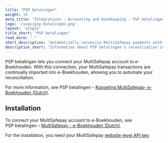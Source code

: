 ```yaml
---
title: "PSP betalingen"
weight: 10
meta_title: "Integrations - Accounting and bookkeeping - PSP betalingen - MultiSafepay Docs"
logo: '/svgs/psp-betalingen.png'
layout: 'single'
title_short: "PSP betalingen"
read_more: "."
short_description: "Automatically reconcile MultiSafepay payments with sales in e-Boekhouden"
description_short: "Information about PSP betalingen's reconiliation integration for e-Boekhouden"
---
```


PSP betalingen lets you connect your MultiSafepay account to e-Boekhouden. With this connection, your MultiSafepay transactions are continually imported into e-Boekhouden, allowing you to automate your reconciliation.

For more information, see PSP&nbsp;betalingen&nbsp;–&nbsp;[Koppeling MultiSafepay- e-Boekhouden (Dutch)](https://www.webwinkelfacturen.nl/koppelingpsp.php?shopsystem=multisafepay&invoicesystem=eboekhouden).

## Installation

To connect your MultiSafepay account to e-Boekhouden, see PSP&nbsp;betalingen&nbsp;–&nbsp;[MultiSafepay - e-Boekhouden (Dutch)](https://handleidingen.pspbetalingen.nl/handleiding-multisafepay-eboekhouden).

For the installation, you need your MultiSafepay [website-level API key](/account/site-id-api-key-secure-code/).
